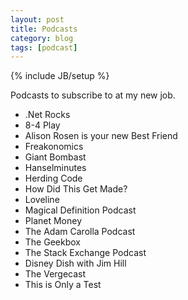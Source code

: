 ```yaml
---
layout: post
title: Podcasts
category: blog
tags: [podcast]
---
```

{% include JB/setup %}

Podcasts to subscribe to at my new job.
* .Net Rocks
* 8-4 Play
* Alison Rosen is your new Best Friend
* Freakonomics
* Giant Bombast
* Hanselminutes
* Herding Code
* How Did This Get Made?
* Loveline
* Magical Definition Podcast
* Planet Money
* The Adam Carolla Podcast
* The Geekbox
* The Stack Exchange Podcast
* Disney Dish with Jim Hill
* The Vergecast
* This is Only a Test
